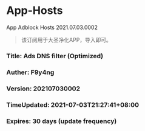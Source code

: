 # App-Hosts
App Adblock Hosts 2021.07.03.0002
>
> 该订阅用于大圣净化APP，导入即可。
> 
### Title: Ads DNS filter (Optimized)
### Auther: F9y4ng
### Version: 202107030002
### TimeUpdated: 2021-07-03T21:27:41+08:00
### Expires: 30 days (update frequency)

